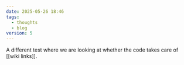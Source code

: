 ```yaml
---
date: 2025-05-26 18:46
tags:
  - thoughts
  - blog
version: 5
---
```

A different test where we are looking at whether the code takes care of [[wiki links]].
